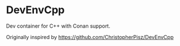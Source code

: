 # DevEnvCpp
Dev container for C++ with Conan support.

Originally inspired by https://github.com/ChristopherPisz/DevEnvCpp
